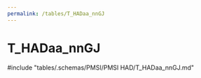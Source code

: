 ```yaml
---
permalink: /tables/T_HADaa_nnGJ
---
```

# T_HADaa_nnGJ

<!-- ATTENTION : Ne pas supprimer ou modifier la ligne ci-dessous -->
#include "tables/.schemas/PMSI/PMSI HAD/T_HADaa_nnGJ.md"
<!-- ATTENTION : Ne pas supprimer ou modifier la ligne ci-dessus -->

